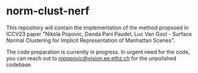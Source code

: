 # norm-clust-nerf
This repository will contain the implementation of the method propsoed in ICCV23 paper "Nikola Popovic, Danda Pani Paudel, Luc Van Gool - Surface Normal Clustering for Implicit Representation of Manhattan Scenes".

The code preparation is currently in progress. In urgent need for the code, you can reach out to nipopovic@vision.ee.ethz.ch for the unpolished codebase.
